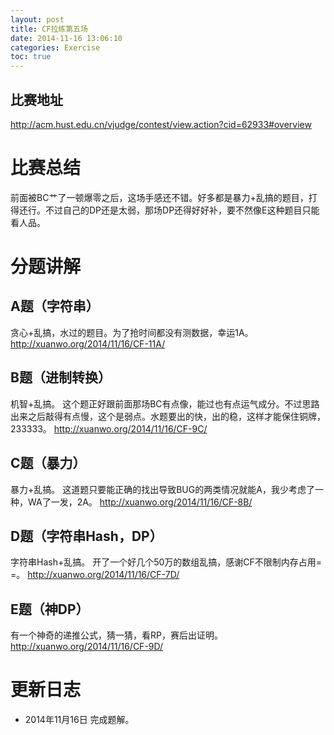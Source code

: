 ```yaml
---
layout: post
title: CF拉练第五场
date: 2014-11-16 13:06:10
categories: Exercise
toc: true
---
```

## 比赛地址
http://acm.hust.edu.cn/vjudge/contest/view.action?cid=62933#overview

# 比赛总结
前面被BC艹了一顿爆零之后，这场手感还不错。好多都是暴力+乱搞的题目，打得还行。不过自己的DP还是太弱，那场DP还得好好补，要不然像E这种题目只能看人品。

# 分题讲解

## A题（字符串）
贪心+乱搞，水过的题目。为了抢时间都没有测数据，幸运1A。
http://xuanwo.org/2014/11/16/CF-11A/

## B题（进制转换）
机智+乱搞。
这个题正好跟前面那场BC有点像，能过也有点运气成分。不过思路出来之后敲得有点慢，这个是弱点。水题要出的快，出的稳，这样才能保住铜牌，233333。
http://xuanwo.org/2014/11/16/CF-9C/

## C题（暴力）
暴力+乱搞。
这道题只要能正确的找出导致BUG的两类情况就能A，我少考虑了一种，WA了一发，2A。
http://xuanwo.org/2014/11/16/CF-8B/

## D题（字符串Hash，DP）
字符串Hash+乱搞。
开了一个好几个50万的数组乱搞，感谢CF不限制内存占用= =。
http://xuanwo.org/2014/11/16/CF-7D/

## E题（神DP）
有一个神奇的递推公式，猜一猜，看RP，赛后出证明。
http://xuanwo.org/2014/11/16/CF-9D/


# 更新日志
- 2014年11月16日 完成题解。
